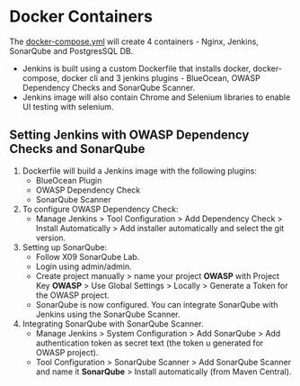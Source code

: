 # Docker Containers
The [docker-compose.yml](docker-compose.yml) will create 4 containers - Nginx, Jenkins, SonarQube and PostgresSQL DB.
* Jenkins is built using a custom Dockerfile that installs docker, docker-compose, docker cli and 3 jenkins plugins - BlueOcean, OWASP Dependency Checks and SonarQube Scanner.
* Jenkins image will also contain Chrome and Selenium libraries to enable UI testing with selenium. 

## Setting Jenkins with OWASP Dependency Checks and SonarQube
1. Dockerfile will build a Jenkins image with the following plugins:
    * BlueOcean Plugin
    * OWASP Dependency Check
    * SonarQube Scanner
2. To configure OWASP Dependency Check:
    *  Manage Jenkins > Tool Configuration > Add Dependency Check > Install Automatically > Add installer automatically and select the git version.
3. Setting up SonarQube:
    * Follow X09 SonarQube Lab.
    * Login using admin/admin.
    * Create project manually > name your project **OWASP** with Project Key **OWASP** > Use Global Settings > Locally > Generate a Token for the OWASP project.
    * SonarQube is now configured. You can integrate SonarQube with Jenkins using the SonarQube Scanner.
4. Integrating SonarQube with SonarQube Scanner.
    * Manage Jenkins > System Configuration > Add SonarQube > Add authentication token as secret text (the token u generated for OWASP project). 
    * Tool Configuration > SonarQube Scanner > Add SonarQube Scanner and name it **SonarQube** > Install automatically (from Maven Central).